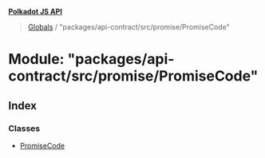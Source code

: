 **[Polkadot JS API](../README.md)**

> [Globals](../globals.md) / "packages/api-contract/src/promise/PromiseCode"

# Module: "packages/api-contract/src/promise/PromiseCode"

## Index

### Classes

* [PromiseCode](../classes/_packages_api_contract_src_promise_promisecode_.promisecode.md)
